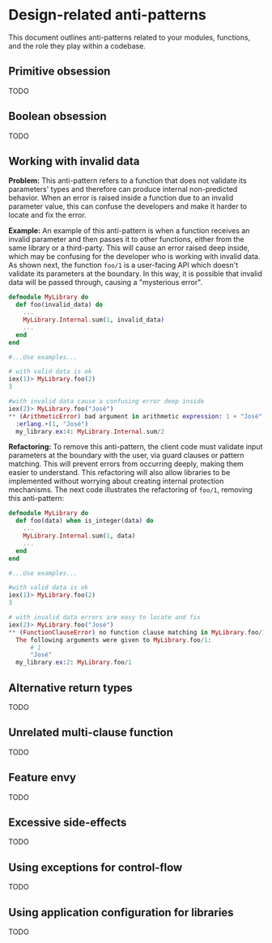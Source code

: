 # Design-related anti-patterns

This document outlines anti-patterns related to your modules, functions, and the role they
play within a codebase.

## Primitive obsession

TODO

## Boolean obsession

TODO

## Working with invalid data

**Problem:** This anti-pattern refers to a function that does not validate its parameters' types and therefore can produce internal non-predicted behavior. When an error is raised inside a function due to an invalid parameter value, this can confuse the developers and make it harder to locate and fix the error.

**Example:** An example of this anti-pattern is when a function receives an invalid parameter and then passes it to other functions, either from the same library or a third-party. This will cause an error raised deep inside, which may be confusing for the developer who is working with invalid data. As shown next, the function `foo/1` is a user-facing API which doesn't validate its parameters at the boundary. In this way, it is possible that invalid data will be passed through, causing a "mysterious error".

```elixir
defmodule MyLibrary do
  def foo(invalid_data) do
    ...
    MyLibrary.Internal.sum(1, invalid_data)
    ...
  end
end

#...Use examples...

# with valid data is ok
iex(1)> MyLibrary.foo(2)
3

#with invalid data cause a confusing error deep inside
iex(2)> MyLibrary.foo("José")
** (ArithmeticError) bad argument in arithmetic expression: 1 + "José"
  :erlang.+(1, "José")
  my_library.ex:4: MyLibrary.Internal.sum/2
```

**Refactoring:** To remove this anti-pattern, the client code must validate input parameters at the boundary with the user, via guard clauses or pattern matching. This will prevent errors from occurring deeply, making them easier to understand. This refactoring will also allow libraries to be implemented without worrying about creating internal protection mechanisms. The next code illustrates the refactoring of `foo/1`, removing this anti-pattern:

```elixir
defmodule MyLibrary do
  def foo(data) when is_integer(data) do
    ...
    MyLibrary.Internal.sum(1, data)
    ...
  end
end

#...Use examples...

#with valid data is ok
iex(1)> MyLibrary.foo(2)
3

# with invalid data errors are easy to locate and fix
iex(2)> MyLibrary.foo("José")
** (FunctionClauseError) no function clause matching in MyLibrary.foo/1
  The following arguments were given to MyLibrary.foo/1:
      # 1
      "José"
  my_library.ex:2: MyLibrary.foo/1
```

## Alternative return types

TODO

## Unrelated multi-clause function

TODO

## Feature envy

TODO

## Excessive side-effects

TODO

## Using exceptions for control-flow

TODO

## Using application configuration for libraries

TODO
